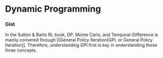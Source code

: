 # Dynamic Programming
### Gist
In the Sutton & Barto RL book, DP, Monte Carlo, and Temporal-Difference is mainly convered through [[General Policy Iteration|GPI. or General Policy Iteration]]. Therefore, understanding GPI first is key in understanding these three concepts.




